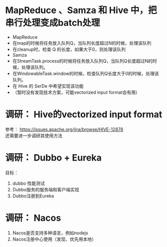 # MapReduce 、Samza 和 Hive 中，把串行处理变成batch处理
 * MapReduce  
  * 在map的时候将任务放入队列Q，当队列长度超过N的时候，处理该队列
  * 在cleanup时，检查 Q 的长度，如果大于0，则处理该队列
 * Samza
  * 在StreamTask.process的时候将任务放入队列Q，当队列Q长度超过N的时候，处理该队列。
  * 在WindowableTask.window的时候，检查队列Q长度大于0的时候，处理该队列。
 * 在 Hive 的 SerDe 中希望实现该功能
  * （暂时没有发现技术方案，可能vectorized input format会有用）
  
# 调研： Hive的vectorized input format
参考： https://issues.apache.org/jira/browse/HIVE-12878  
还需要进一步调研其使用方法

# 调研： Dubbo + Eureka
目标：
 1. dubbo 性能测试
 1. Dubbo服务的服务端和客户端实现
 1. Dubbo注册到Eureka
 
# 调研： Nacos
 1. Nacos是否支持多种语言，例如nodejs
 1. Nacos注册中心使用（发现、优先用本地）

